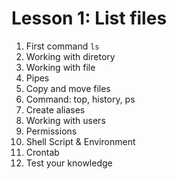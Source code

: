 # Lesson 1: List files

1. First command `ls`
2. Working with diretory
3. Working with file
4. Pipes
5. Copy and move files
6. Command: top, history, ps
7. Create aliases
8. Working with users
9. Permissions
10. Shell Script & Environment
11. Crontab
12. Test your knowledge